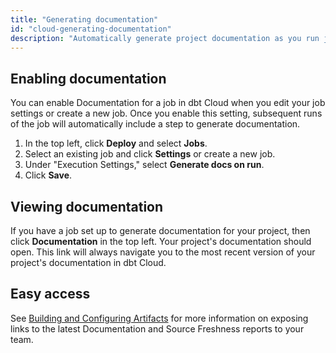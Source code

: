 ```yaml
---
title: "Generating documentation"
id: "cloud-generating-documentation"
description: "Automatically generate project documentation as you run jobs."
---
```


## Enabling documentation

You can enable Documentation for a job in dbt Cloud when you edit your job settings or create a new job. Once you enable this setting, subsequent runs of the job will automatically include a step to generate documentation.

1. In the top left, click **Deploy** and select **Jobs**.
2. Select an existing job and click **Settings** or create a new job.
2. Under "Execution Settings," select **Generate docs on run**.
3. Click **Save**.

<Lightbox src="/img/docs/dbt-cloud/using-dbt-cloud/568adab-Screen_Shot_2019-02-08_at_9.13.09_PM.png" title="Enabling docs generation in dbt Cloud"/>

## Viewing documentation

If you have a job set up to generate documentation for your project, then click **Documentation** in the top left. Your project's documentation should open. This link will always navigate you to the most recent version of your project's documentation in dbt Cloud.

<Lightbox src="/img/docs/dbt-cloud/using-dbt-cloud/98c05c5-Screen_Shot_2019-02-08_at_9.18.22_PM.png" title="Click the 'View Latest Documentation' button to see docs in dbt Cloud"/>

## Easy access

See [Building and Configuring Artifacts](artifacts) for more information on exposing links to the latest Documentation and Source Freshness reports to your team.